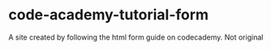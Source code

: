 # code-academy-tutorial-form

A site created by following the html form guide on codecademy. Not original
